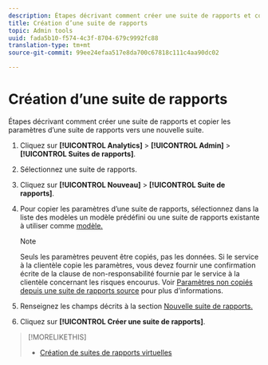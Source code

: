 ```yaml
---
description: Étapes décrivant comment créer une suite de rapports et copier les paramètres d’une suite de rapports vers une nouvelle suite.
title: Création d’une suite de rapports
topic: Admin tools
uuid: fada5b10-f574-4c3f-8704-679c9992fc88
translation-type: tm+mt
source-git-commit: 99ee24efaa517e8da700c67818c111c4aa90dc02

---
```



# Création d’une suite de rapports

Étapes décrivant comment créer une suite de rapports et copier les paramètres d’une suite de rapports vers une nouvelle suite.

1. Cliquez sur **[!UICONTROL Analytics]** > **[!UICONTROL Admin]** > **[!UICONTROL Suites de rapports]**.
1. Sélectionnez une suite de rapports.
1. Cliquez sur **[!UICONTROL Nouveau]** > **[!UICONTROL Suite de rapports]**.
1. Pour copier les paramètres d’une suite de rapports, sélectionnez dans la liste des modèles un modèle prédéfini ou une suite de rapports existante à utiliser comme [modèle.](/help/admin/c-manage-report-suites/c-report-suite-templates/report-suite-templates.md)

   >[!NOTE]
   >
   >Seuls les paramètres peuvent être copiés, pas les données. Si le service à la clientèle copie les paramètres, vous devez fournir une confirmation écrite de la clause de non-responsabilité fournie par le service à la clientèle concernant les risques encourus. Voir [Paramètres non copiés depuis une suite de rapports source](/help/admin/c-manage-report-suites/c-new-report-suite/settings-not-copied-from-rs.md) pour plus d’informations.

1. Renseignez les champs décrits à la section [Nouvelle suite de rapports.](/help/admin/c-manage-report-suites/c-new-report-suite/new-report-suite.md)
1. Cliquez sur **[!UICONTROL Créer une suite de rapports]**.

>[!MORELIKETHIS]
>
>* [Création de suites de rapports virtuelles](/help/components/vrs/c-workflow-vrs/vrs-create.md)

